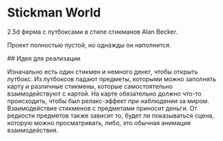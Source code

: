 # Stickman World
<p>2.5d ферма с лутбоксами в стиле стикманов Alan Becker.</p>
<p>Проект полностью пустой, но однажды он наполнится.</p>
## Идея для реализации
<p>Изначально есть один стикмен и немного денег, чтобы открыть лутбокс.
Из лутбоксов падают предметы, которыми можно заполнять карту и различные стикмены, которые самостоятельно взаимодействуют с картой.
На карте обязательно должно что-то происходить, чтобы был релакс-эффект при наблюдении за миром. 
Взаимодействие стикменов с предметами приносит деньги. От редкости предметов также зависит то, будет ли показываться сцена, которую можно просматривать, либо, это обычная анимация взаимодействия.
